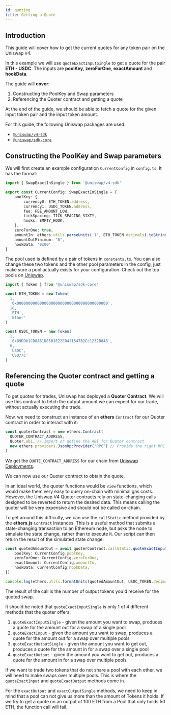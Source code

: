 ```yaml
---
id: quoting
title: Getting a Quote
---
```


## Introduction

This guide will cover how to get the current quotes for any token pair on the Uniswap v4.

In this example we will use `quoteExactInputSingle` to get a quote for the pair **ETH - USDC**. The inputs are **poolKey**, **zeroForOne**, **exactAmount** and **hookData**.
  
The guide will **cover**:

1. Constructing the PoolKey and Swap parameters
2. Referencing the Quoter contract and getting a quote

At the end of the guide, we should be able to fetch a quote for the given input token pair and the input token amount.

For this guide, the following Uniswap packages are used:

- [`@uniswap/v4-sdk`](https://www.npmjs.com/package/@uniswap/v4-sdk)
- [`@uniswap/sdk-core`](https://www.npmjs.com/package/@uniswap/sdk-core)

## Constructing the PoolKey and Swap parameters

We will first create an example configuration `CurrentConfig` in `config.ts`. It has the format:

```typescript
import { SwapExactInSingle } from '@uniswap/v4-sdk'

export const CurrentConfig: SwapExactInSingle = {
    poolKey: {
        currency0: ETH_TOKEN.address,
        currency1: USDC_TOKEN.address,
        fee: FEE_AMOUNT_LOW,
        tickSpacing: TICK_SPACING_SIXTY,
        hooks: EMPTY_HOOK,
    },
    zeroForOne: true,
    amountIn: ethers.utils.parseUnits('1', ETH_TOKEN.decimals).toString(), 
    amountOutMinimum: "0",
    hookData: '0x00'
}
```

The pool used is defined by a pair of tokens in `constants.ts`.
You can also change these two tokens and the other pool parameters in the config, just make sure a pool actually exists for your configuration.
Check out the top pools on [Uniswap](https://app.uniswap.org/#/pools).

```typescript
import { Token } from '@uniswap/sdk-core'

const ETH_TOKEN = new Token(
  1,
  '0x0000000000000000000000000000000000000000',
  18,
  'ETH',
  'Ether'
)

const USDC_TOKEN = new Token(
  1,
  '0x89D9b1CD8A61D0581E22E04f1547B2Cc1232B848',
  6,
  'USDC',
  'USD//C'
)
```

## Referencing the Quoter contract and getting a quote

To get quotes for trades, Uniswap has deployed a **Quoter Contract**. We will use this contract to fetch the output amount we can expect for our trade, without actually executing the trade.

Now, we need to construct an instance of an **ethers** `Contract` for our Quoter contract in order to interact with it:

```typescript
const quoterContract = new ethers.Contract(
  QUOTER_CONTRACT_ADDRESS,
  Quoter.abi, // Import or define the ABI for Quoter contract
  new ethers.providers.JsonRpcProvider("RPC") // Provide the right RPC address for the chain
)
```

We get the `QUOTE_CONTRACT_ADDRESS` for our chain from [Uniswap Deployments](https://docs.uniswap.org/contracts/v4/deployments).

We can now use our Quoter contract to obtain the quote.

In an ideal world, the quoter functions would be `view` functions, which would make them very easy to query on-chain with minimal gas costs. However, the Uniswap V4 Quoter contracts rely on state-changing calls designed to be reverted to return the desired data. This means calling the quoter will be very expensive and should not be called on-chain.

To get around this difficulty, we can use the `callStatic` method provided by the **ethers.js** `Contract` instances.
This is a useful method that submits a state-changing transaction to an Ethereum node, but asks the node to simulate the state change, rather than to execute it. Our script can then return the result of the simulated state change:

```typescript
const quotedAmountOut = await quoterContract.callStatic.quoteExactInputSingle({
    poolKey: CurrentConfig.poolKey,
    zeroForOne: CurrentConfig.zeroForOne,
    exactAmount: CurrentConfig.amountIn, 
    hookData: CurrentConfig.hookData,
})

console.log(ethers.utils.formatUnits(quotedAmountOut, USDC_TOKEN.decimals));
```

The result of the call is the number of output tokens you'd receive for the quoted swap.

It should be noted that `quoteExactInputSingle` is only 1 of 4 different methods that the quoter offers:

1. `quoteExactInputSingle` - given the amount you want to swap, produces a quote for the amount out for a swap of a single pool
2. `quoteExactInput` - given the amount you want to swap, produces a quote for the amount out for a swap over multiple pools
3. `quoteExactOutputSingle` - given the amount you want to get out, produces a quote for the amount in for a swap over a single pool
4. `quoteExactOutput`  - given the amount you want to get out, produces a quote for the amount in for a swap over multiple pools

If we want to trade two tokens that do not share a pool with each other, we will need to make swaps over multiple pools.
This is where the `quoteExactInput` and `quoteExactOutput` methods come in.

For the `exactOutput` and `exactOutputSingle` methods, we need to keep in mind that a pool can not give us more than the amount of Tokens it holds.
If we try to get a quote on an output of 100 ETH from a Pool that only holds 50 ETH, the function call will fail.
